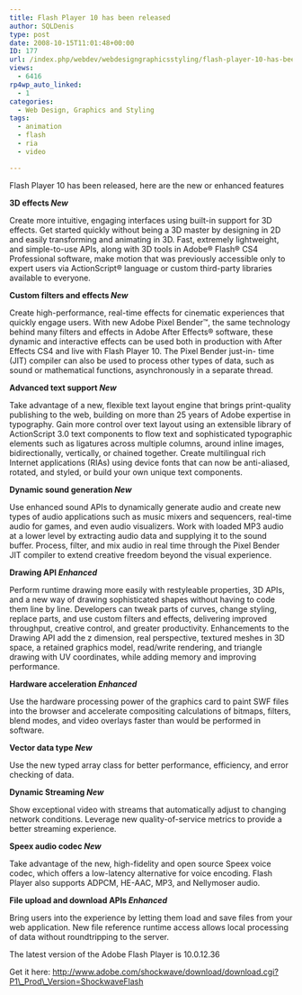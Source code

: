 ```yaml
---
title: Flash Player 10 has been released
author: SQLDenis
type: post
date: 2008-10-15T11:01:48+00:00
ID: 177
url: /index.php/webdev/webdesigngraphicsstyling/flash-player-10-has-been-released/
views:
  - 6416
rp4wp_auto_linked:
  - 1
categories:
  - Web Design, Graphics and Styling
tags:
  - animation
  - flash
  - ria
  - video

---
```

Flash Player 10 has been released, here are the new or enhanced features

**3D effects _New_**
  
Create more intuitive, engaging interfaces using built-in support for 3D effects. Get started quickly without being a 3D master by designing in 2D and easily transforming and animating in 3D. Fast, extremely lightweight, and simple-to-use APIs, along with 3D tools in Adobe® Flash® CS4 Professional software, make motion that was previously accessible only to expert users via ActionScript® language or custom third-party libraries available to everyone.

**Custom filters and effects _New_**
  
Create high-performance, real-time effects for cinematic experiences that quickly engage users. With new Adobe Pixel Bender™, the same technology behind many filters and effects in Adobe After Effects® software, these dynamic and interactive effects can be used both in production with After Effects CS4 and live with Flash Player 10. The Pixel Bender just-in- time (JIT) compiler can also be used to process other types of data, such as sound or mathematical functions, asynchronously in a separate thread.

**Advanced text support _New_**
  
Take advantage of a new, flexible text layout engine that brings print-quality publishing to the web, building on more than 25 years of Adobe expertise in typography. Gain more control over text layout using an extensible library of ActionScript 3.0 text components to flow text and sophisticated typographic elements such as ligatures across multiple columns, around inline images, bidirectionally, vertically, or chained together. Create multilingual rich Internet applications (RIAs) using device fonts that can now be anti-aliased, rotated, and styled, or build your own unique text components.

**Dynamic sound generation _New_**
  
Use enhanced sound APIs to dynamically generate audio and create new types of audio applications such as music mixers and sequencers, real-time audio for games, and even audio visualizers. Work with loaded MP3 audio at a lower level by extracting audio data and supplying it to the sound buffer. Process, filter, and mix audio in real time through the Pixel Bender JIT compiler to extend creative freedom beyond the visual experience.

**Drawing API _Enhanced_**
  
Perform runtime drawing more easily with restyleable properties, 3D APIs, and a new way of drawing sophisticated shapes without having to code them line by line. Developers can tweak parts of curves, change styling, replace parts, and use custom filters and effects, delivering improved throughput, creative control, and greater productivity. Enhancements to the Drawing API add the z dimension, real perspective, textured meshes in 3D space, a retained graphics model, read/write rendering, and triangle drawing with UV coordinates, while adding memory and improving performance.

**Hardware acceleration _Enhanced_**
  
Use the hardware processing power of the graphics card to paint SWF files into the browser and accelerate compositing calculations of bitmaps, filters, blend modes, and video overlays faster than would be performed in software.

**Vector data type _New_**
  
Use the new typed array class for better performance, efficiency, and error checking of data.

**Dynamic Streaming _New_**
  
Show exceptional video with streams that automatically adjust to changing network conditions. Leverage new quality-of-service metrics to provide a better streaming experience.

**Speex audio codec _New_**
  
Take advantage of the new, high-fidelity and open source Speex voice codec, which offers a low-latency alternative for voice encoding. Flash Player also supports ADPCM, HE-AAC, MP3, and Nellymoser audio.

**File upload and download APIs _Enhanced_**
  
Bring users into the experience by letting them load and save files from your web application. New file reference runtime access allows local processing of data without roundtripping to the server.

The latest version of the Adobe Flash Player is 10.0.12.36
  
Get it here: http://www.adobe.com/shockwave/download/download.cgi?P1\_Prod\_Version=ShockwaveFlash